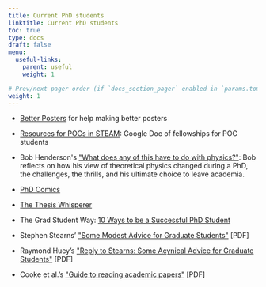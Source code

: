 ```yaml
---
title: Current PhD students
linktitle: Current PhD students
toc: true
type: docs
draft: false
menu:
  useful-links:
    parent: useful
    weight: 1

# Prev/next pager order (if `docs_section_pager` enabled in `params.toml`)
weight: 1
---
```


- [Better Posters](http://betterposters.blogspot.com/) for help making better posters

- [Resources for POCs in STEAM](https://docs.google.com/spreadsheets/d/1V_pvhqWliwqLhAVcXikxAEuJPD4mwwgl9LEgOnzN-zM/edit#gid=1417047090): Google Doc of fellowships for POC students

- Bob Henderson's ["What does any of this have to do with physics?"](http://nautil.us/issue/43/heroes/what-does-any-of-this-have-to-do-with-physics): Bob reflects on how his view of theoretical physics changed during a PhD, the challenges, the thrills, and his ultimate choice to leave academia.

- [PhD Comics](http://phdcomics.com/)

- [The Thesis Whisperer](https://thesiswhisperer.com/)

- The Grad Student Way: [10 Ways to be a Successful PhD Student](http://thegradstudentway.com/blog/?p=989)

- Stephen Stearns’ ["Some Modest Advice for Graduate Students"](http://gentrylab.com/wordpress/wp-content/uploads/2012/04/Advice-for-Grad-students.pdf) [PDF]

- Raymond Huey’s ["Reply to Stearns: Some Acynical Advice for Graduate Students"](http://faculty.washington.edu/hueyrb/pdfs/reply.pdf) [PDF]

- Cooke et al.’s ["Guide to reading academic papers"](https://arxiv.org/pdf/2006.12566.pdf) [PDF]
